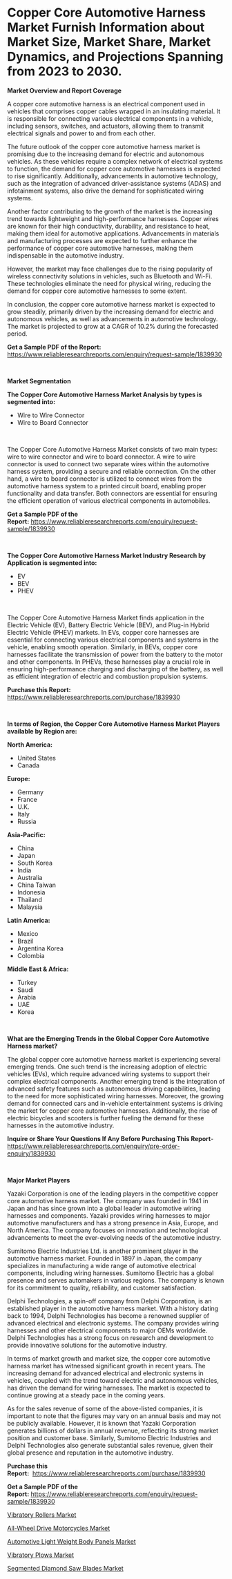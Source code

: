 <p><h1>Copper Core Automotive Harness Market Furnish Information about Market Size, Market Share, Market Dynamics, and Projections Spanning from 2023 to 2030.</h1></p><p><strong>Market Overview and Report Coverage</strong></p>
<p><p>A copper core automotive harness is an electrical component used in vehicles that comprises copper cables wrapped in an insulating material. It is responsible for connecting various electrical components in a vehicle, including sensors, switches, and actuators, allowing them to transmit electrical signals and power to and from each other.</p><p>The future outlook of the copper core automotive harness market is promising due to the increasing demand for electric and autonomous vehicles. As these vehicles require a complex network of electrical systems to function, the demand for copper core automotive harnesses is expected to rise significantly. Additionally, advancements in automotive technology, such as the integration of advanced driver-assistance systems (ADAS) and infotainment systems, also drive the demand for sophisticated wiring systems.</p><p>Another factor contributing to the growth of the market is the increasing trend towards lightweight and high-performance harnesses. Copper wires are known for their high conductivity, durability, and resistance to heat, making them ideal for automotive applications. Advancements in materials and manufacturing processes are expected to further enhance the performance of copper core automotive harnesses, making them indispensable in the automotive industry.</p><p>However, the market may face challenges due to the rising popularity of wireless connectivity solutions in vehicles, such as Bluetooth and Wi-Fi. These technologies eliminate the need for physical wiring, reducing the demand for copper core automotive harnesses to some extent.</p><p>In conclusion, the copper core automotive harness market is expected to grow steadily, primarily driven by the increasing demand for electric and autonomous vehicles, as well as advancements in automotive technology. The market is projected to grow at a CAGR of 10.2% during the forecasted period.</p></p>
<p><strong>Get a Sample PDF of the Report:</strong> <a href="https://www.reliableresearchreports.com/enquiry/request-sample/1839930">https://www.reliableresearchreports.com/enquiry/request-sample/1839930</a></p>
<p>&nbsp;</p>
<p><strong>Market Segmentation</strong></p>
<p><strong>The Copper Core Automotive Harness Market Analysis by types is segmented into:</strong></p>
<p><ul><li>Wire to Wire Connector</li><li>Wire to Board Connector</li></ul></p>
<p>&nbsp;</p>
<p><p>The Copper Core Automotive Harness Market consists of two main types: wire to wire connector and wire to board connector. A wire to wire connector is used to connect two separate wires within the automotive harness system, providing a secure and reliable connection. On the other hand, a wire to board connector is utilized to connect wires from the automotive harness system to a printed circuit board, enabling proper functionality and data transfer. Both connectors are essential for ensuring the efficient operation of various electrical components in automobiles.</p></p>
<p><strong>Get a Sample PDF of the Report:</strong>&nbsp;<a href="https://www.reliableresearchreports.com/enquiry/request-sample/1839930">https://www.reliableresearchreports.com/enquiry/request-sample/1839930</a></p>
<p>&nbsp;</p>
<p><strong>The Copper Core Automotive Harness Market Industry Research by Application is segmented into:</strong></p>
<p><ul><li>EV</li><li>BEV</li><li>PHEV</li></ul></p>
<p>&nbsp;</p>
<p><p>The Copper Core Automotive Harness Market finds application in the Electric Vehicle (EV), Battery Electric Vehicle (BEV), and Plug-in Hybrid Electric Vehicle (PHEV) markets. In EVs, copper core harnesses are essential for connecting various electrical components and systems in the vehicle, enabling smooth operation. Similarly, in BEVs, copper core harnesses facilitate the transmission of power from the battery to the motor and other components. In PHEVs, these harnesses play a crucial role in ensuring high-performance charging and discharging of the battery, as well as efficient integration of electric and combustion propulsion systems.</p></p>
<p><strong>Purchase this Report:</strong>&nbsp; <a href="https://www.reliableresearchreports.com/purchase/1839930">https://www.reliableresearchreports.com/purchase/1839930</a></p>
<p>&nbsp;</p>
<p><strong>In terms of Region, the Copper Core Automotive Harness Market Players available by Region are:</strong></p>
<p>
    <p> <strong> North America: </strong>
        <ul>
            <li>United States</li>
            <li>Canada</li>
        </ul>
        </p> 
    <p> <strong> Europe: </strong>
        <ul>
            <li>Germany</li>
            <li>France</li>
            <li>U.K.</li>
            <li>Italy</li>
            <li>Russia</li>
        </ul>
        </p> 
    <p> <strong> Asia-Pacific: </strong>
        <ul>
            <li>China</li>
            <li>Japan</li>
            <li>South Korea</li>
            <li>India</li>
            <li>Australia</li>
            <li>China Taiwan</li>
            <li>Indonesia</li>
            <li>Thailand</li>
            <li>Malaysia</li>
        </ul>
        </p> 
    <p> <strong> Latin America: </strong>
        <ul>
            <li>Mexico</li>
            <li>Brazil</li>
            <li>Argentina Korea</li>
            <li>Colombia</li>
        </ul>
        </p> 
    <p> <strong> Middle East & Africa: </strong>
        <ul>
            <li>Turkey</li>
            <li>Saudi</li>
            <li>Arabia</li>
            <li>UAE</li>
            <li>Korea</li>
        </ul>
    </p>
    </p>
<p>&nbsp;</p>
<p><strong>What are the Emerging Trends in the Global Copper Core Automotive Harness market?</strong></p>
<p><p>The global copper core automotive harness market is experiencing several emerging trends. One such trend is the increasing adoption of electric vehicles (EVs), which require advanced wiring systems to support their complex electrical components. Another emerging trend is the integration of advanced safety features such as autonomous driving capabilities, leading to the need for more sophisticated wiring harnesses. Moreover, the growing demand for connected cars and in-vehicle entertainment systems is driving the market for copper core automotive harnesses. Additionally, the rise of electric bicycles and scooters is further fueling the demand for these harnesses in the automotive industry.</p></p>
<p><strong>Inquire or Share Your Questions If Any Before Purchasing This Report</strong>- <a href="https://www.reliableresearchreports.com/enquiry/pre-order-enquiry/1839930">https://www.reliableresearchreports.com/enquiry/pre-order-enquiry/1839930</a></p>
<p>&nbsp;</p>
<p><strong>Major Market Players</strong></p>
<p><p>Yazaki Corporation is one of the leading players in the competitive copper core automotive harness market. The company was founded in 1941 in Japan and has since grown into a global leader in automotive wiring harnesses and components. Yazaki provides wiring harnesses to major automotive manufacturers and has a strong presence in Asia, Europe, and North America. The company focuses on innovation and technological advancements to meet the ever-evolving needs of the automotive industry.</p><p>Sumitomo Electric Industries Ltd. is another prominent player in the automotive harness market. Founded in 1897 in Japan, the company specializes in manufacturing a wide range of automotive electrical components, including wiring harnesses. Sumitomo Electric has a global presence and serves automakers in various regions. The company is known for its commitment to quality, reliability, and customer satisfaction.</p><p>Delphi Technologies, a spin-off company from Delphi Corporation, is an established player in the automotive harness market. With a history dating back to 1994, Delphi Technologies has become a renowned supplier of advanced electrical and electronic systems. The company provides wiring harnesses and other electrical components to major OEMs worldwide. Delphi Technologies has a strong focus on research and development to provide innovative solutions for the automotive industry.</p><p>In terms of market growth and market size, the copper core automotive harness market has witnessed significant growth in recent years. The increasing demand for advanced electrical and electronic systems in vehicles, coupled with the trend toward electric and autonomous vehicles, has driven the demand for wiring harnesses. The market is expected to continue growing at a steady pace in the coming years.</p><p>As for the sales revenue of some of the above-listed companies, it is important to note that the figures may vary on an annual basis and may not be publicly available. However, it is known that Yazaki Corporation generates billions of dollars in annual revenue, reflecting its strong market position and customer base. Similarly, Sumitomo Electric Industries and Delphi Technologies also generate substantial sales revenue, given their global presence and reputation in the automotive industry.</p></p>
<p><strong>Purchase this Report:</strong>&nbsp;&nbsp;<a href="https://www.reliableresearchreports.com/purchase/1839930">https://www.reliableresearchreports.com/purchase/1839930</a></p>
<p></p>
<p><strong>Get a Sample PDF of the Report:</strong>&nbsp;<a href="https://www.reliableresearchreports.com/enquiry/request-sample/1839930">https://www.reliableresearchreports.com/enquiry/request-sample/1839930</a></p>
<p><p><a href="https://www.linkedin.com/pulse/vibratory-rollers-market-size-share-global-analysis-report-vjlee/">Vibratory Rollers Market</a></p><p><a href="https://github.com/deliacustodio40/Market-Research-Report-List-1/blob/main/all-wheel-drive-motorcycles-market.md">All-Wheel Drive Motorcycles Market</a></p><p><a href="https://github.com/maliyahmorrow6654/Market-Research-Report-List-1/blob/main/automotive-light-weight-body-panels-market.md">Automotive Light Weight Body Panels Market</a></p><p><a href="https://www.linkedin.com/pulse/vibratory-plows-market-size-share-amp-trends-analysis-report-nazue/">Vibratory Plows Market</a></p><p><a href="https://medium.com/@briaabshire64/segmented-diamond-saw-blades-market-insights-into-market-cagr-market-trends-and-growth-c696be259bb5">Segmented Diamond Saw Blades Market</a></p></p>